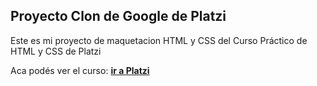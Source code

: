 ## **Proyecto Clon de Google de Platzi** 

Este es mi proyecto de maquetacion HTML y CSS del Curso Práctico de HTML y CSS de Platzi

Aca podés ver el curso: **[ir a Platzi](https://platzi.com/cursos/html-practico/)**
